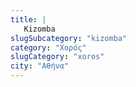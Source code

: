 ```yaml
---
title: |
   Kizomba
slugSubcategory: "kizomba"
category: "Χορός"
slugCategory: "xoros"
city: "Αθήνα"
---
```


